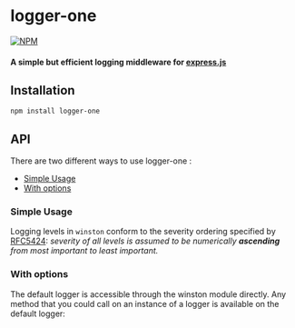 # **logger-one**

[![NPM](https://nodei.co/npm/logger-one.png)](https://nodei.co/npm/logger-one/)

#### **A simple but efficient logging middleware for  [express.js](http://expressjs.com/)**


## Installation

```bashp
npm install logger-one
```

## API
There are two different ways to use logger-one :

*  [Simple Usage](#simple-usage)
* [With options](#with-options)


### Simple Usage

Logging levels in `winston` conform to the severity ordering specified by [RFC5424](https://tools.ietf.org/html/rfc5424): _severity of all levels is assumed to be numerically **ascending** from most important to least important._

### With options
The default logger is accessible through the winston module directly. Any method that you could call on an instance of a logger is available on the default logger:

